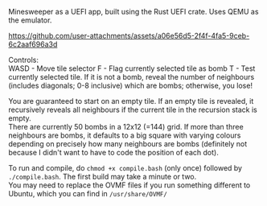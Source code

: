 Minesweeper as a UEFI app, built using the Rust UEFI crate. Uses QEMU as the emulator.

https://github.com/user-attachments/assets/a06e56d5-2f4f-4fa5-9ceb-6c2aaf696a3d

Controls:  
WASD - Move tile selector
F - Flag currently selected tile as bomb
T - Test currently selected tile. If it is not a bomb, reveal the number of neighbours (includes diagonals; 0-8 inclusive) which are bombs; otherwise, you lose!

You are guaranteed to start on an empty tile. If an empty tile is revealed, it recursively reveals all neighbours if the current tile in the recursion stack is empty.  
There are currently 50 bombs in a 12x12 (=144) grid. If more than three neighbours are bombs, it defaults to a big square with varying colours depending on precisely how many neighbours are bombs (definitely not because I didn't want to have to code the position of each dot).

To run and compile, do `chmod +x compile.bash` (only once) followed by `./compile.bash`. The first build may take a minute or two.   
You may need to replace the OVMF files if you run something different to Ubuntu, which you can find in `/usr/share/OVMF/`
